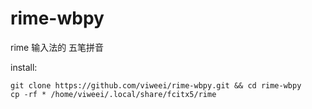 
# rime-wbpy

rime 输入法的 五笔拼音

install:

```shell
git clone https://github.com/viweei/rime-wbpy.git && cd rime-wbpy 
cp -rf * /home/viweei/.local/share/fcitx5/rime
```
